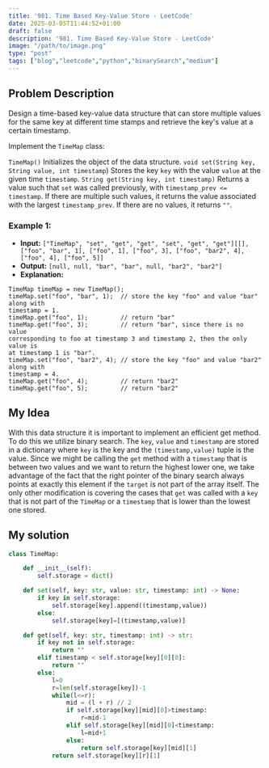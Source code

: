 ```yaml
---
title: '981. Time Based Key-Value Store - LeetCode'
date: 2025-03-05T11:44:52+01:00
draft: false
description: '981. Time Based Key-Value Store - LeetCode'
image: "/path/to/image.png"
type: "post"
tags: ["blog","leetcode","python","binarySearch","medium"]
---
```

## Problem Description

Design a time-based key-value data structure that can store multiple values for the same key at different time stamps and retrieve the key's value at a certain timestamp.

Implement the `TimeMap` class:

`TimeMap()` Initializes the object of the data structure.
`void set(String key, String value, int timestamp`) Stores the key `key` with the value `value` at the given time `timestamp`.
`String get(String key, int timestamp)` Returns a value such that `set` was called previously, with `timestamp_prev <= timestamp`. If there are multiple such values, it returns the value associated with the largest `timestamp_prev`. If there are no values, it returns `""`.
### Example 1:
* **Input:** `["TimeMap", "set", "get", "get", "set", "get", "get"][[], ["foo", "bar", 1], ["foo", 1], ["foo", 3], ["foo", "bar2", 4], ["foo", 4], ["foo", 5]]`
* **Output:** `[null, null, "bar", "bar", null, "bar2", "bar2"]`
*  **Explanation:**
```
TimeMap timeMap = new TimeMap();
timeMap.set("foo", "bar", 1);  // store the key "foo" and value "bar" along with
timestamp = 1.
timeMap.get("foo", 1);         // return "bar"
timeMap.get("foo", 3);         // return "bar", since there is no value
corresponding to foo at timestamp 3 and timestamp 2, then the only value is
at timestamp 1 is "bar".
timeMap.set("foo", "bar2", 4); // store the key "foo" and value "bar2" along with
timestamp = 4.
timeMap.get("foo", 4);         // return "bar2"
timeMap.get("foo", 5);         // return "bar2"
```
## My Idea

With this data structure it is important to implement an efficient get method. To do this we utilize binary search. The `key`, `value` and `timestamp` are stored in a dictionary where `key` is the key and the `(timestamp,value)` tuple is the value. Since we might be calling the `get` method with a `timestamp` that is between two values and we want to return the highest lower one, we take advantage of the fact that the right pointer of the binary search always points at exactly this element if the `target` is not part of the array itself. The only other modification is covering the cases that `get` was called with a `key` that is not part of the `TimeMap` or a `timestamp` that is lower than the lowest one stored.

## My solution
```python
class TimeMap:

    def __init__(self):
        self.storage = dict()

    def set(self, key: str, value: str, timestamp: int) -> None:
        if key in self.storage:
            self.storage[key].append((timestamp,value))
        else:
            self.storage[key]=[(timestamp,value)]

    def get(self, key: str, timestamp: int) -> str:
        if key not in self.storage:
            return ""
        elif timestamp < self.storage[key][0][0]:
            return ""
        else:
            l=0
            r=len(self.storage[key])-1
            while(l<=r):
                mid = (l + r) // 2
                if self.storage[key][mid][0]>timestamp:
                    r=mid-1
                elif self.storage[key][mid][0]<timestamp:
                    l=mid+1
                else:
                    return self.storage[key][mid][1]
            return self.storage[key][r][1]

```
